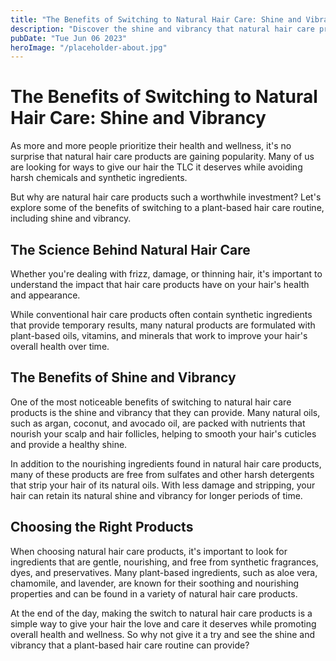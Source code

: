 ```yaml
---
title: "The Benefits of Switching to Natural Hair Care: Shine and Vibrancy"
description: "Discover the shine and vibrancy that natural hair care products can give you. Learn more about the benefits of switching to plant-based hair care products in this post."
pubDate: "Tue Jun 06 2023"
heroImage: "/placeholder-about.jpg"
---
```


# The Benefits of Switching to Natural Hair Care: Shine and Vibrancy

As more and more people prioritize their health and wellness, it&#39;s no surprise that natural hair care products are gaining popularity. Many of us are looking for ways to give our hair the TLC it deserves while avoiding harsh chemicals and synthetic ingredients.

But why are natural hair care products such a worthwhile investment? Let&#39;s explore some of the benefits of switching to a plant-based hair care routine, including shine and vibrancy.

## The Science Behind Natural Hair Care

Whether you&#39;re dealing with frizz, damage, or thinning hair, it&#39;s important to understand the impact that hair care products have on your hair&#39;s health and appearance.

While conventional hair care products often contain synthetic ingredients that provide temporary results, many natural products are formulated with plant-based oils, vitamins, and minerals that work to improve your hair&#39;s overall health over time.

## The Benefits of Shine and Vibrancy

One of the most noticeable benefits of switching to natural hair care products is the shine and vibrancy that they can provide. Many natural oils, such as argan, coconut, and avocado oil, are packed with nutrients that nourish your scalp and hair follicles, helping to smooth your hair&#39;s cuticles and provide a healthy shine.

In addition to the nourishing ingredients found in natural hair care products, many of these products are free from sulfates and other harsh detergents that strip your hair of its natural oils. With less damage and stripping, your hair can retain its natural shine and vibrancy for longer periods of time.

## Choosing the Right Products

When choosing natural hair care products, it&#39;s important to look for ingredients that are gentle, nourishing, and free from synthetic fragrances, dyes, and preservatives. Many plant-based ingredients, such as aloe vera, chamomile, and lavender, are known for their soothing and nourishing properties and can be found in a variety of natural hair care products.

At the end of the day, making the switch to natural hair care products is a simple way to give your hair the love and care it deserves while promoting overall health and wellness. So why not give it a try and see the shine and vibrancy that a plant-based hair care routine can provide?
